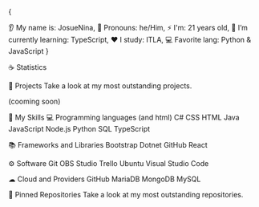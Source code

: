 {

👂 My name is: JosueNina,
👩 Pronouns: he/Him,
⚡ I'm: 21 years old,
🌱 I’m currently learning: TypeScript,
❤️ I study: ITLA,
💻 Favorite lang: Python & JavaScript
}


☕ Statistics
  



🚀 Projects
Take a look at my most outstanding projects.

(cooming soon)

🌱 My Skills
💻 Programming languages (and html)
C# CSS HTML Java JavaScript  Node.js Python SQL TypeScript

📚 Frameworks and Libraries
 Bootstrap Dotnet GitHub React

⚙ Software
Git OBS Studio Trello Ubuntu Visual Studio Code

☁ Cloud and Providers
GitHub MariaDB MongoDB MySQL


📌 Pinned Repositories
Take a look at my most outstanding repositories.

